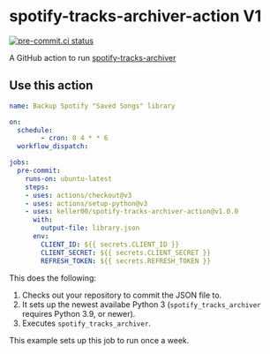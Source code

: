# spotify-tracks-archiver-action V1

[![pre-commit.ci status](https://results.pre-commit.ci/badge/github/keller00/spotify-tracks-archiver-action/main.svg)](https://results.pre-commit.ci/latest/github/keller00/spotify-tracks-archiver)

A GitHub action to run [spotify-tracks-archiver](https://github.com/keller00/spotify-tracks-archiver)

## Use this action

```yaml
name: Backup Spotify "Saved Songs" library

on:
  schedule:
        - cron: 0 4 * * 6
  workflow_dispatch:

jobs:
  pre-commit:
    runs-on: ubuntu-latest
    steps:
    - uses: actions/checkout@v3
    - uses: actions/setup-python@v3
    - uses: keller00/spotify-tracks-archiver-action@v1.0.0
      with:
        output-file: library.json
      env:
        CLIENT_ID: ${{ secrets.CLIENT_ID }}
        CLIENT_SECRET: ${{ secrets.CLIENT_SECRET }}
        REFRESH_TOKEN: ${{ secrets.REFRESH_TOKEN }}
```

This does the following:
1. Checks out your repository to commit the JSON file to.
2. It sets up the newest availabe Python 3 (`spotify_tracks_archiver` requires Python 3.9, or newer).
3. Executes `spotify_tracks_archiver`.

This example sets up this job to run once a week.

